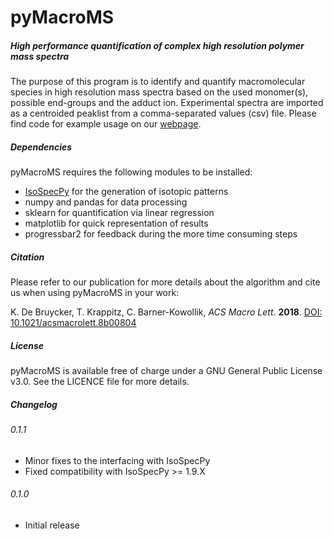 # pyMacroMS
##### _High performance quantification of complex high resolution polymer mass spectra_

The purpose of this program is to identify and quantify macromolecular species 
in high resolution mass spectra based on the used monomer(s), possible end-groups 
and the adduct ion. Experimental spectra are imported as a centroided peaklist
from a comma-separated values (csv) file. Please find code for example usage
 on our [webpage](http://macroarc.org/research/pymacroms.html).

##### Dependencies

pyMacroMS requires the following modules to be installed:
* [IsoSpecPy](http://matteolacki.github.io/IsoSpec/) for the generation of isotopic patterns
* numpy and pandas for data processing
* sklearn for quantification via linear regression
* matplotlib for quick representation of results
* progressbar2 for feedback during the more time consuming steps 

##### Citation

Please refer to our publication for more details about the algorithm and 
cite us when using pyMacroMS in your work:

K. De Bruycker, T. Krappitz, C. Barner-Kowollik, _ACS Macro Lett._ **2018**. [DOI: 10.1021/acsmacrolett.8b00804](http://dx.doi.org/10.1021/acsmacrolett.8b00804)

##### License

pyMacroMS is available free of charge under a GNU General Public License v3.0. 
See the LICENCE file for more details.

##### Changelog

###### 0.1.1
* Minor fixes to the interfacing with IsoSpecPy
* Fixed compatibility with IsoSpecPy >= 1.9.X

###### 0.1.0
* Initial release



